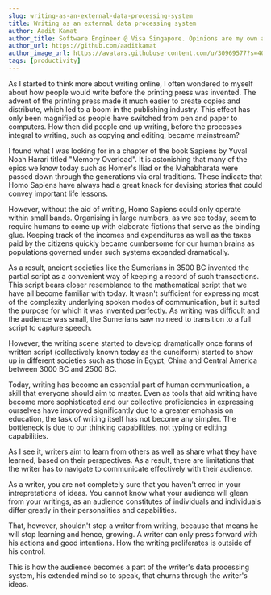 ```yaml
---
slug: writing-as-an-external-data-processing-system
title: Writing as an external data processing system
author: Aadit Kamat
author_title: Software Engineer @ Visa Singapore. Opinions are my own and not the views of my employer.
author_url: https://github.com/aaditkamat
author_image_url: https://avatars.githubusercontent.com/u/30969577?s=400&u=9558fc3557d79c88a7080034fe8c22654aca2e4d&v=4
tags: [productivity]
---
```


As I started to think more about writing online, I often wondered to myself about how people would write before the printing press was invented. The advent of the printing press made it much easier to create copies and distribute, which led to a boom in the publishing industry. This effect has only been magnified as people have switched from pen and paper to computers. How then did people end up writing, before the processes integral to writing, such as copying and editing, became mainstream?


I found what I was looking for in a chapter of the book Sapiens by Yuval Noah Harari titled "Memory Overload". It is astonishing that many of the epics we know today such as Homer's Iliad or the Mahabharata were passed down through the generations via oral traditions. These indicate that Homo Sapiens have always had a great knack for devising stories that could convey important life lessons.


However, without the aid of writing, Homo Sapiens could only operate within small bands. Organising in large numbers, as we see today, seem to require humans to come up with elaborate fictions that serve as the binding glue. Keeping track of the incomes and expenditures as well as the taxes paid by the citizens quickly became cumbersome for our human brains as populations governed under such systems expanded dramatically.


As a result, ancient societies like the Sumerians in 3500 BC invented the partial script as a convenient way of keeping a record of such transactions. This script bears closer resemblance to the mathematical script that we have all become familiar with today. It wasn't sufficient for expressing most of the complexity underlying spoken modes of communication, but it suited the purpose for which it was invented perfectly. As writing was difficult and the audience was small, the Sumerians saw no need to transition to a full script to capture speech. 


However, the writing scene started to develop dramatically once forms of written script (collectively known today as the cuneiform) started to show up in different societies such as those in Egypt, China and Central America between 3000 BC and 2500 BC.


Today, writing has become an essential part of human communication, a skill that everyone should aim to master. Even as tools that aid writing have become more sophisticated and our collective proficiencies in expressing ourselves have improved significantly due to a greater emphasis on education, the task of writing itself has not become any simpler. The bottleneck is due to our thinking capabilities, not typing or editing capabilities.


As I see it, writers aim to learn from others as well as share what they have learned, based on their perspectives. As a result, there are limitations that the writer has to navigate to communicate effectively with their audience. 


As a writer, you are not completely sure that you haven't erred in your intrepretations of ideas. You cannot know what your audience will glean from your writings, as an audience constitutes of individuals and individuals differ greatly in their personalities and capabilities.


That, however, shouldn't stop a writer from writing, because that means he will stop learning and hence, growing. A writer can only press forward with his actions and good intentions. How the writing proliferates is outside of his control.


This is how the audience becomes a part of the writer's data processing system, his extended mind so to speak, that churns through the writer's ideas.
